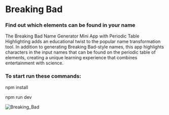 <h1>Breaking Bad</h1>
<h3>Find out which elements can be found in your name</h3>
<p>The Breaking Bad Name Generator Mini App with Periodic Table Highlighting adds an educational twist to the popular name transformation tool. In addition to generating Breaking Bad-style names, this app highlights characters in the input names that can be found on the periodic table of elements, creating a unique learning experience that combines entertainment with science.</p>
<h3>To start run these commands:</h3>
<p>npm install</p>
<p>npm run dev</p>

![Breaking_Bad](https://github.com/ThangVPham/BreakingBadName/assets/78657808/a978eb78-60c6-4fad-bb64-d4f933c84058)

